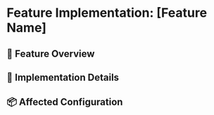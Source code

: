 # Feature Implementation: [Feature Name]

## 🎯 Feature Overview

<!-- Provide a clear, detailed description of the feature and its purpose -->

## 🔧 Implementation Details

<!-- Describe any architectural decisions, design patterns, or trade-offs -->

## 📦 Affected Configuration

<!-- Specify which part of the configuration is being enhanced (e.g., a new plugin, a new function, etc.) -->